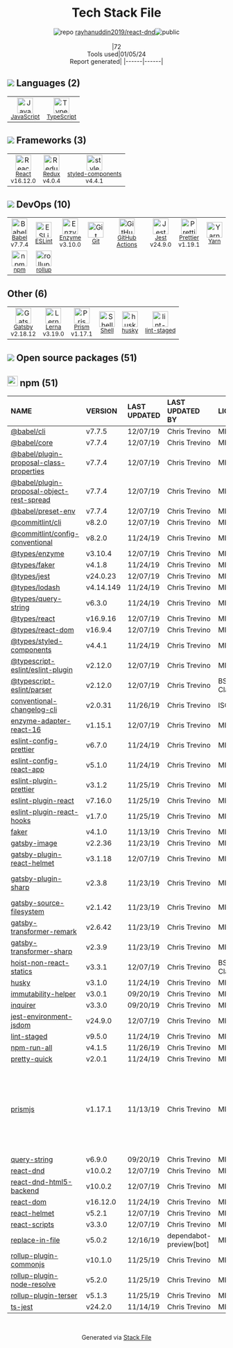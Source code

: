 <!--
&lt;--- Readme.md Snippet without images Start ---&gt;
## Tech Stack
rayhanuddin2019/react-dnd is built on the following main stack:

- [Jest](http://facebook.github.io/jest/) – Javascript Testing Framework
- [React](https://reactjs.org/) – Javascript UI Libraries
- [JavaScript](https://developer.mozilla.org/en-US/docs/Web/JavaScript) – Languages
- [TypeScript](http://www.typescriptlang.org) – Languages
- [Babel](http://babeljs.io/) – JavaScript Compilers
- [ESLint](http://eslint.org/) – Code Review
- [Redux](https://redux.js.org/) – State Management Library
- [rollup](http://rollupjs.org/) – JS Build Tools / JS Task Runners
- [Enzyme](https://enzymejs.github.io/enzyme/) – Javascript Testing Framework
- [Shell](https://en.wikipedia.org/wiki/Shell_script) – Shells
- [Gatsby](https://www.gatsbyjs.org) – Static Site Generators
- [Yarn](https://yarnpkg.com/) – Front End Package Manager
- [Lerna](https://lerna.js.org/) – Javascript Utilities & Libraries
- [styled-components](https://styled-components.com) – JavaScript Framework Components
- [Prettier](https://prettier.io/) – Code Review
- [Prism](https://prismjs.com/) – Javascript Utilities & Libraries
- [GitHub Actions](https://github.com/features/actions) – Continuous Integration

Full tech stack [here](/techstack.md)

&lt;--- Readme.md Snippet without images End ---&gt;

&lt;--- Readme.md Snippet with images Start ---&gt;
## Tech Stack
rayhanuddin2019/react-dnd is built on the following main stack:

- <img width='25' height='25' src='https://img.stackshare.io/service/830/jest.png' alt='Jest'/> [Jest](http://facebook.github.io/jest/) – Javascript Testing Framework
- <img width='25' height='25' src='https://img.stackshare.io/service/1020/OYIaJ1KK.png' alt='React'/> [React](https://reactjs.org/) – Javascript UI Libraries
- <img width='25' height='25' src='https://img.stackshare.io/service/1209/javascript.jpeg' alt='JavaScript'/> [JavaScript](https://developer.mozilla.org/en-US/docs/Web/JavaScript) – Languages
- <img width='25' height='25' src='https://img.stackshare.io/service/1612/bynNY5dJ.jpg' alt='TypeScript'/> [TypeScript](http://www.typescriptlang.org) – Languages
- <img width='25' height='25' src='https://img.stackshare.io/service/2739/-1wfGjNw.png' alt='Babel'/> [Babel](http://babeljs.io/) – JavaScript Compilers
- <img width='25' height='25' src='https://img.stackshare.io/service/3337/Q4L7Jncy.jpg' alt='ESLint'/> [ESLint](http://eslint.org/) – Code Review
- <img width='25' height='25' src='https://img.stackshare.io/service/4074/13142323.png' alt='Redux'/> [Redux](https://redux.js.org/) – State Management Library
- <img width='25' height='25' src='https://img.stackshare.io/service/4423/zE8RTn9E_400x400.jpg' alt='rollup'/> [rollup](http://rollupjs.org/) – JS Build Tools / JS Task Runners
- <img width='25' height='25' src='https://img.stackshare.io/service/4488/default_87e6ca3fa146a959af95ccf3df1ec550eb434129.png' alt='Enzyme'/> [Enzyme](https://enzymejs.github.io/enzyme/) – Javascript Testing Framework
- <img width='25' height='25' src='https://img.stackshare.io/service/4631/default_c2062d40130562bdc836c13dbca02d318205a962.png' alt='Shell'/> [Shell](https://en.wikipedia.org/wiki/Shell_script) – Shells
- <img width='25' height='25' src='https://img.stackshare.io/service/5472/default_189db484e0770a6101c6a70f0ef0172bc0f8de37.png' alt='Gatsby'/> [Gatsby](https://www.gatsbyjs.org) – Static Site Generators
- <img width='25' height='25' src='https://img.stackshare.io/service/5848/44mC-kJ3.jpg' alt='Yarn'/> [Yarn](https://yarnpkg.com/) – Front End Package Manager
- <img width='25' height='25' src='https://img.stackshare.io/service/6207/OwqAUSQi_400x400.jpg' alt='Lerna'/> [Lerna](https://lerna.js.org/) – Javascript Utilities & Libraries
- <img width='25' height='25' src='https://img.stackshare.io/service/6749/styled-components.png' alt='styled-components'/> [styled-components](https://styled-components.com) – JavaScript Framework Components
- <img width='25' height='25' src='https://img.stackshare.io/service/7035/default_66f265943abed56bcdbfca1c866a4261b1fbb063.jpg' alt='Prettier'/> [Prettier](https://prettier.io/) – Code Review
- <img width='25' height='25' src='https://img.stackshare.io/service/10010/Screen_Shot_2012-07-31_at_21.57.03__400x400.png' alt='Prism'/> [Prism](https://prismjs.com/) – Javascript Utilities & Libraries
- <img width='25' height='25' src='https://img.stackshare.io/service/11563/actions.png' alt='GitHub Actions'/> [GitHub Actions](https://github.com/features/actions) – Continuous Integration

Full tech stack [here](/techstack.md)

&lt;--- Readme.md Snippet with images End ---&gt;
-->
<div align="center">

# Tech Stack File
![](https://img.stackshare.io/repo.svg "repo") [rayhanuddin2019/react-dnd](https://github.com/rayhanuddin2019/react-dnd)![](https://img.stackshare.io/public_badge.svg "public")
<br/><br/>
|72<br/>Tools used|01/05/24 <br/>Report generated|
|------|------|
</div>

## <img src='https://img.stackshare.io/languages.svg'/> Languages (2)
<table><tr>
  <td align='center'>
  <img width='36' height='36' src='https://img.stackshare.io/service/1209/javascript.jpeg' alt='JavaScript'>
  <br>
  <sub><a href="https://developer.mozilla.org/en-US/docs/Web/JavaScript">JavaScript</a></sub>
  <br>
  <sub></sub>
</td>

<td align='center'>
  <img width='36' height='36' src='https://img.stackshare.io/service/1612/bynNY5dJ.jpg' alt='TypeScript'>
  <br>
  <sub><a href="http://www.typescriptlang.org">TypeScript</a></sub>
  <br>
  <sub></sub>
</td>

</tr>
</table>

## <img src='https://img.stackshare.io/frameworks.svg'/> Frameworks (3)
<table><tr>
  <td align='center'>
  <img width='36' height='36' src='https://img.stackshare.io/service/1020/OYIaJ1KK.png' alt='React'>
  <br>
  <sub><a href="https://reactjs.org/">React</a></sub>
  <br>
  <sub>v16.12.0</sub>
</td>

<td align='center'>
  <img width='36' height='36' src='https://img.stackshare.io/service/4074/13142323.png' alt='Redux'>
  <br>
  <sub><a href="https://redux.js.org/">Redux</a></sub>
  <br>
  <sub>v4.0.4</sub>
</td>

<td align='center'>
  <img width='36' height='36' src='https://img.stackshare.io/service/6749/styled-components.png' alt='styled-components'>
  <br>
  <sub><a href="https://styled-components.com">styled-components</a></sub>
  <br>
  <sub>v4.4.1</sub>
</td>

</tr>
</table>

## <img src='https://img.stackshare.io/devops.svg'/> DevOps (10)
<table><tr>
  <td align='center'>
  <img width='36' height='36' src='https://img.stackshare.io/service/2739/-1wfGjNw.png' alt='Babel'>
  <br>
  <sub><a href="http://babeljs.io/">Babel</a></sub>
  <br>
  <sub>v7.7.4</sub>
</td>

<td align='center'>
  <img width='36' height='36' src='https://img.stackshare.io/service/3337/Q4L7Jncy.jpg' alt='ESLint'>
  <br>
  <sub><a href="http://eslint.org/">ESLint</a></sub>
  <br>
  <sub></sub>
</td>

<td align='center'>
  <img width='36' height='36' src='https://img.stackshare.io/service/4488/default_87e6ca3fa146a959af95ccf3df1ec550eb434129.png' alt='Enzyme'>
  <br>
  <sub><a href="https://enzymejs.github.io/enzyme/">Enzyme</a></sub>
  <br>
  <sub>v3.10.0</sub>
</td>

<td align='center'>
  <img width='36' height='36' src='https://img.stackshare.io/service/1046/git.png' alt='Git'>
  <br>
  <sub><a href="http://git-scm.com/">Git</a></sub>
  <br>
  <sub></sub>
</td>

<td align='center'>
  <img width='36' height='36' src='https://img.stackshare.io/service/11563/actions.png' alt='GitHub Actions'>
  <br>
  <sub><a href="https://github.com/features/actions">GitHub Actions</a></sub>
  <br>
  <sub></sub>
</td>

<td align='center'>
  <img width='36' height='36' src='https://img.stackshare.io/service/830/jest.png' alt='Jest'>
  <br>
  <sub><a href="http://facebook.github.io/jest/">Jest</a></sub>
  <br>
  <sub>v24.9.0</sub>
</td>

<td align='center'>
  <img width='36' height='36' src='https://img.stackshare.io/service/7035/default_66f265943abed56bcdbfca1c866a4261b1fbb063.jpg' alt='Prettier'>
  <br>
  <sub><a href="https://prettier.io/">Prettier</a></sub>
  <br>
  <sub>v1.19.1</sub>
</td>

<td align='center'>
  <img width='36' height='36' src='https://img.stackshare.io/service/5848/44mC-kJ3.jpg' alt='Yarn'>
  <br>
  <sub><a href="https://yarnpkg.com/">Yarn</a></sub>
  <br>
  <sub></sub>
</td>

</tr>
<tr>
  <td align='center'>
  <img width='36' height='36' src='https://img.stackshare.io/service/1120/lejvzrnlpb308aftn31u.png' alt='npm'>
  <br>
  <sub><a href="https://www.npmjs.com/">npm</a></sub>
  <br>
  <sub></sub>
</td>

<td align='center'>
  <img width='36' height='36' src='https://img.stackshare.io/service/4423/zE8RTn9E_400x400.jpg' alt='rollup'>
  <br>
  <sub><a href="http://rollupjs.org/">rollup</a></sub>
  <br>
  <sub></sub>
</td>

</tr>
</table>

## Other (6)
<table><tr>
  <td align='center'>
  <img width='36' height='36' src='https://img.stackshare.io/service/5472/default_189db484e0770a6101c6a70f0ef0172bc0f8de37.png' alt='Gatsby'>
  <br>
  <sub><a href="https://www.gatsbyjs.org">Gatsby</a></sub>
  <br>
  <sub>v2.18.12</sub>
</td>

<td align='center'>
  <img width='36' height='36' src='https://img.stackshare.io/service/6207/OwqAUSQi_400x400.jpg' alt='Lerna'>
  <br>
  <sub><a href="https://lerna.js.org/">Lerna</a></sub>
  <br>
  <sub>v3.19.0</sub>
</td>

<td align='center'>
  <img width='36' height='36' src='https://img.stackshare.io/service/10010/Screen_Shot_2012-07-31_at_21.57.03__400x400.png' alt='Prism'>
  <br>
  <sub><a href="https://prismjs.com/">Prism</a></sub>
  <br>
  <sub>v1.17.1</sub>
</td>

<td align='center'>
  <img width='36' height='36' src='https://img.stackshare.io/service/4631/default_c2062d40130562bdc836c13dbca02d318205a962.png' alt='Shell'>
  <br>
  <sub><a href="https://en.wikipedia.org/wiki/Shell_script">Shell</a></sub>
  <br>
  <sub></sub>
</td>

<td align='center'>
  <img width='36' height='36' src='https://img.stackshare.io/service/9527/5502029.jpeg' alt='husky'>
  <br>
  <sub><a href="https://github.com/typicode/husky">husky</a></sub>
  <br>
  <sub></sub>
</td>

<td align='center'>
  <img width='36' height='36' src='https://img.stackshare.io/service/10577/11071.jpeg' alt='lint-staged'>
  <br>
  <sub><a href="https://github.com/okonet/lint-staged">lint-staged</a></sub>
  <br>
  <sub></sub>
</td>

</tr>
</table>


## <img src='https://img.stackshare.io/group.svg' /> Open source packages (51)</h2>

## <img width='24' height='24' src='https://img.stackshare.io/service/1120/lejvzrnlpb308aftn31u.png'/> npm (51)

|NAME|VERSION|LAST UPDATED|LAST UPDATED BY|LICENSE|VULNERABILITIES|
|:------|:------|:------|:------|:------|:------|
|[@babel/cli](https://www.npmjs.com/@babel/cli)|v7.7.5|12/07/19|Chris Trevino |MIT|N/A|
|[@babel/core](https://www.npmjs.com/@babel/core)|v7.7.4|12/07/19|Chris Trevino |MIT|N/A|
|[@babel/plugin-proposal-class-properties](https://www.npmjs.com/@babel/plugin-proposal-class-properties)|v7.7.4|12/07/19|Chris Trevino |MIT|N/A|
|[@babel/plugin-proposal-object-rest-spread](https://www.npmjs.com/@babel/plugin-proposal-object-rest-spread)|v7.7.4|12/07/19|Chris Trevino |MIT|N/A|
|[@babel/preset-env](https://www.npmjs.com/@babel/preset-env)|v7.7.4|12/07/19|Chris Trevino |MIT|N/A|
|[@commitlint/cli](https://www.npmjs.com/@commitlint/cli)|v8.2.0|12/07/19|Chris Trevino |MIT|N/A|
|[@commitlint/config-conventional](https://www.npmjs.com/@commitlint/config-conventional)|v8.2.0|11/24/19|Chris Trevino |MIT|N/A|
|[@types/enzyme](https://www.npmjs.com/@types/enzyme)|v3.10.4|12/07/19|Chris Trevino |MIT|N/A|
|[@types/faker](https://www.npmjs.com/@types/faker)|v4.1.8|11/24/19|Chris Trevino |MIT|N/A|
|[@types/jest](https://www.npmjs.com/@types/jest)|v24.0.23|12/07/19|Chris Trevino |MIT|N/A|
|[@types/lodash](https://www.npmjs.com/@types/lodash)|v4.14.149|11/24/19|Chris Trevino |MIT|N/A|
|[@types/query-string](https://www.npmjs.com/@types/query-string)|v6.3.0|11/24/19|Chris Trevino |MIT|N/A|
|[@types/react](https://www.npmjs.com/@types/react)|v16.9.16|12/07/19|Chris Trevino |MIT|N/A|
|[@types/react-dom](https://www.npmjs.com/@types/react-dom)|v16.9.4|12/07/19|Chris Trevino |MIT|N/A|
|[@types/styled-components](https://www.npmjs.com/@types/styled-components)|v4.4.1|11/24/19|Chris Trevino |MIT|N/A|
|[@typescript-eslint/eslint-plugin](https://www.npmjs.com/@typescript-eslint/eslint-plugin)|v2.12.0|12/07/19|Chris Trevino |MIT|N/A|
|[@typescript-eslint/parser](https://www.npmjs.com/@typescript-eslint/parser)|v2.12.0|12/07/19|Chris Trevino |BSD-2-Clause|N/A|
|[conventional-changelog-cli](https://www.npmjs.com/conventional-changelog-cli)|v2.0.31|11/26/19|Chris Trevino |ISC|N/A|
|[enzyme-adapter-react-16](https://www.npmjs.com/enzyme-adapter-react-16)|v1.15.1|12/07/19|Chris Trevino |MIT|N/A|
|[eslint-config-prettier](https://www.npmjs.com/eslint-config-prettier)|v6.7.0|11/24/19|Chris Trevino |MIT|N/A|
|[eslint-config-react-app](https://www.npmjs.com/eslint-config-react-app)|v5.1.0|11/24/19|Chris Trevino |MIT|N/A|
|[eslint-plugin-prettier](https://www.npmjs.com/eslint-plugin-prettier)|v3.1.2|11/25/19|Chris Trevino |MIT|N/A|
|[eslint-plugin-react](https://www.npmjs.com/eslint-plugin-react)|v7.16.0|11/25/19|Chris Trevino |MIT|N/A|
|[eslint-plugin-react-hooks](https://www.npmjs.com/eslint-plugin-react-hooks)|v1.7.0|11/25/19|Chris Trevino |MIT|N/A|
|[faker](https://www.npmjs.com/faker)|v4.1.0|11/13/19|Chris Trevino |MIT|N/A|
|[gatsby-image](https://www.npmjs.com/gatsby-image)|v2.2.36|11/23/19|Chris Trevino |MIT|N/A|
|[gatsby-plugin-react-helmet](https://www.npmjs.com/gatsby-plugin-react-helmet)|v3.1.18|12/07/19|Chris Trevino |MIT|N/A|
|[gatsby-plugin-sharp](https://www.npmjs.com/gatsby-plugin-sharp)|v2.3.8|11/23/19|Chris Trevino |MIT|[CVE-2023-30548](https://github.com/advisories/GHSA-h2pm-378c-pcxx) (Moderate)|
|[gatsby-source-filesystem](https://www.npmjs.com/gatsby-source-filesystem)|v2.1.42|11/23/19|Chris Trevino |MIT|N/A|
|[gatsby-transformer-remark](https://www.npmjs.com/gatsby-transformer-remark)|v2.6.42|11/23/19|Chris Trevino |MIT|[CVE-2023-22491](https://github.com/advisories/GHSA-7ch4-rr99-cqcw) (High)|
|[gatsby-transformer-sharp](https://www.npmjs.com/gatsby-transformer-sharp)|v2.3.9|11/23/19|Chris Trevino |MIT|N/A|
|[hoist-non-react-statics](https://www.npmjs.com/hoist-non-react-statics)|v3.3.1|12/07/19|Chris Trevino |BSD-3-Clause|N/A|
|[husky](https://www.npmjs.com/husky)|v3.1.0|11/24/19|Chris Trevino |MIT|N/A|
|[immutability-helper](https://www.npmjs.com/immutability-helper)|v3.0.1|09/20/19|Chris Trevino |MIT|N/A|
|[inquirer](https://www.npmjs.com/inquirer)|v3.3.0|09/20/19|Chris Trevino |MIT|N/A|
|[jest-environment-jsdom](https://www.npmjs.com/jest-environment-jsdom)|v24.9.0|12/07/19|Chris Trevino |MIT|N/A|
|[lint-staged](https://www.npmjs.com/lint-staged)|v9.5.0|11/24/19|Chris Trevino |MIT|N/A|
|[npm-run-all](https://www.npmjs.com/npm-run-all)|v4.1.5|11/26/19|Chris Trevino |MIT|N/A|
|[pretty-quick](https://www.npmjs.com/pretty-quick)|v2.0.1|11/24/19|Chris Trevino |MIT|N/A|
|[prismjs](https://www.npmjs.com/prismjs)|v1.17.1|11/13/19|Chris Trevino |MIT|[CVE-2022-23647](https://github.com/advisories/GHSA-3949-f494-cm99) (High)<br/>[CVE-2020-15138](https://github.com/advisories/GHSA-wvhm-4hhf-97x9) (High)<br/>[CVE-2021-23341](https://github.com/advisories/GHSA-h4hr-7fg3-h35w) (High)<br/>[CVE-2021-32723](https://github.com/advisories/GHSA-gj77-59wh-66hg) (High)<br/>[CVE-2021-3801](https://github.com/advisories/GHSA-hqhp-5p83-hx96) (Moderate)|
|[query-string](https://www.npmjs.com/query-string)|v6.9.0|09/20/19|Chris Trevino |MIT|N/A|
|[react-dnd](https://www.npmjs.com/react-dnd)|v10.0.2|12/07/19|Chris Trevino |MIT|N/A|
|[react-dnd-html5-backend](https://www.npmjs.com/react-dnd-html5-backend)|v10.0.2|12/07/19|Chris Trevino |MIT|N/A|
|[react-dom](https://www.npmjs.com/react-dom)|v16.12.0|11/24/19|Chris Trevino |MIT|N/A|
|[react-helmet](https://www.npmjs.com/react-helmet)|v5.2.1|12/07/19|Chris Trevino |MIT|N/A|
|[react-scripts](https://www.npmjs.com/react-scripts)|v3.3.0|12/07/19|Chris Trevino |MIT|N/A|
|[replace-in-file](https://www.npmjs.com/replace-in-file)|v5.0.2|12/16/19|dependabot-preview[bot] |MIT|N/A|
|[rollup-plugin-commonjs](https://www.npmjs.com/rollup-plugin-commonjs)|v10.1.0|11/25/19|Chris Trevino |MIT|N/A|
|[rollup-plugin-node-resolve](https://www.npmjs.com/rollup-plugin-node-resolve)|v5.2.0|11/25/19|Chris Trevino |MIT|N/A|
|[rollup-plugin-terser](https://www.npmjs.com/rollup-plugin-terser)|v5.1.3|11/25/19|Chris Trevino |MIT|N/A|
|[ts-jest](https://www.npmjs.com/ts-jest)|v24.2.0|11/14/19|Chris Trevino |MIT|N/A|

<br/>
<div align='center'>

Generated via [Stack File](https://github.com/marketplace/stack-file)
